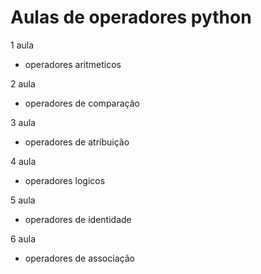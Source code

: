 # Aulas de operadores python 

1 aula
- operadores aritmeticos

2 aula 
- operadores de comparação

3 aula
- operadores de atribuição
 
4 aula 
- operadores logicos

5 aula 
- operadores de identidade

6 aula 
- operadores de associação
